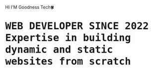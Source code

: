 HI I'M Goodness Tech🍀

<p style="color: auto; font-weight: 900; font-family: monospace; font-size: 2rem;">WEB DEVELOPER SINCE 2022
Expertise in building dynamic and static websites
from scratch</p>

